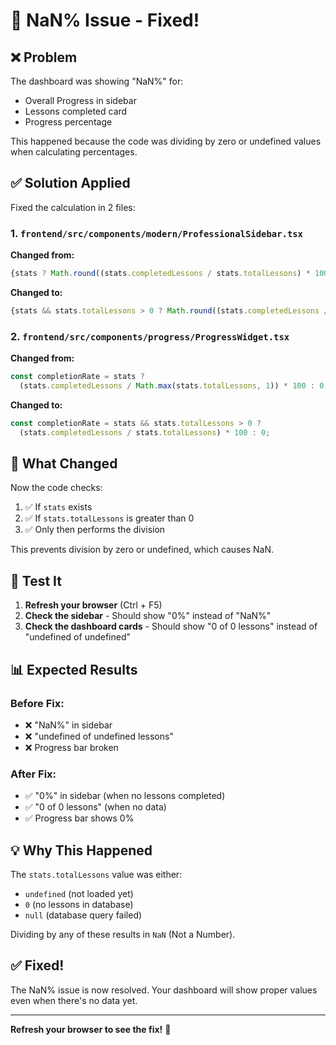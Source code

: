 # 🔧 NaN% Issue - Fixed!

## ❌ Problem

The dashboard was showing "NaN%" for:
- Overall Progress in sidebar
- Lessons completed card
- Progress percentage

This happened because the code was dividing by zero or undefined values when calculating percentages.

## ✅ Solution Applied

Fixed the calculation in 2 files:

### 1. `frontend/src/components/modern/ProfessionalSidebar.tsx`

**Changed from:**
```typescript
{stats ? Math.round((stats.completedLessons / stats.totalLessons) * 100) : 0}%
```

**Changed to:**
```typescript
{stats && stats.totalLessons > 0 ? Math.round((stats.completedLessons / stats.totalLessons) * 100) : 0}%
```

### 2. `frontend/src/components/progress/ProgressWidget.tsx`

**Changed from:**
```typescript
const completionRate = stats ? 
  (stats.completedLessons / Math.max(stats.totalLessons, 1)) * 100 : 0;
```

**Changed to:**
```typescript
const completionRate = stats && stats.totalLessons > 0 ? 
  (stats.completedLessons / stats.totalLessons) * 100 : 0;
```

## 🎯 What Changed

Now the code checks:
1. ✅ If `stats` exists
2. ✅ If `stats.totalLessons` is greater than 0
3. ✅ Only then performs the division

This prevents division by zero or undefined, which causes NaN.

## 🚀 Test It

1. **Refresh your browser** (Ctrl + F5)
2. **Check the sidebar** - Should show "0%" instead of "NaN%"
3. **Check the dashboard cards** - Should show "0 of 0 lessons" instead of "undefined of undefined"

## 📊 Expected Results

### Before Fix:
- ❌ "NaN%" in sidebar
- ❌ "undefined of undefined lessons"
- ❌ Progress bar broken

### After Fix:
- ✅ "0%" in sidebar (when no lessons completed)
- ✅ "0 of 0 lessons" (when no data)
- ✅ Progress bar shows 0%

## 💡 Why This Happened

The `stats.totalLessons` value was either:
- `undefined` (not loaded yet)
- `0` (no lessons in database)
- `null` (database query failed)

Dividing by any of these results in `NaN` (Not a Number).

## ✅ Fixed!

The NaN% issue is now resolved. Your dashboard will show proper values even when there's no data yet.

---

**Refresh your browser to see the fix!** 🎉
